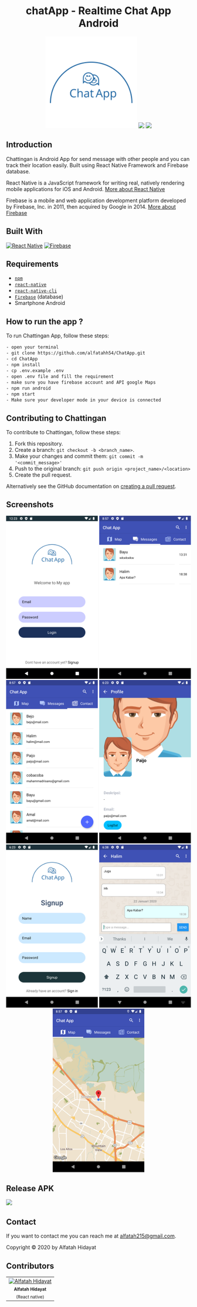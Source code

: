<h1 align="center">chatApp - Realtime Chat App Android</h1>
<p align="center">
  <img width="250" src="./src/images/logo.png"/>
  <img width="250" src="https://badoystudio.com/wp-content/uploads/2019/05/firebase.png"/>
  <img width="250" src="https://angular.github.io/react-native-renderer/assets/react.png"/>
</p>

## Introduction

Chattingan is Android App for send message with other people and you can track their location easily. Built using React Native Framework and Firebase database.

React Native is a JavaScript framework for writing real, natively rendering mobile applications for iOS and Android. [More about React Native](https://facebook.github.io/react-native/)

Firebase is a mobile and web application development platform developed by Firebase, Inc. in 2011, then acquired by Google in 2014. [More about Firebase](https://console.firebase.google.com/u/0/?hl=id)

## Built With
[![React Native](https://img.shields.io/badge/ReactNative-0.60-blue)](https://facebook.github.io/react-native/)
[![Firebase](https://img.shields.io/badge/Firebase-orange)](https://firebase.google.com/?hl=id)

## Requirements
- [`npm`](https://www.npmjs.com/get-npm)
- [`react-native`](https://facebook.github.io/react-native/docs/getting-started)
- [`react-native-cli`](https://facebook.github.io/react-native/docs/getting-started)
- [`Firebase`](https://firebase.google.com/) (database)
- Smartphone Android

## How to run the app ?
To run Chattingan App, follow these steps:
```
- open your terminal
- git clone https://github.com/alfatahh54/ChatApp.git
- cd ChatApp
- npm install
- cp .env.example .env
- open .env file and fill the requirement
- make sure you have firebase account and API google Maps
- npm run android
- npm start
- Make sure your developer mode in your device is connected
```

## Contributing to Chattingan
To contribute to Chattingan, follow these steps:

1. Fork this repository.
2. Create a branch: `git checkout -b <branch_name>`.
3. Make your changes and commit them: `git commit -m '<commit_message>'`
4. Push to the original branch: `git push origin <project_name>/<location>`
5. Create the pull request.

Alternatively see the GitHub documentation on [creating a pull request](https://help.github.com/en/github/collaborating-with-issues-and-pull-requests/creating-a-pull-request).

## Screenshots
<div align="center">
    <img width="250" src="./src/images/screenshoot/Screenshot_1579022623.png">
    <img width="250" src="./src/images/screenshoot/Screenshot_1579701440.png">
    <img width="250" src="./src/images/screenshoot/Screenshot_1579701446.png">
    <img width="250" src="./src/images/screenshoot/Screenshot_1579692210.png">
    <img width="250" src="./src/images/screenshoot/Screenshot_1579692238.png">
    <img width="250" src="./src/images/screenshoot/Screenshot_1579693141.png">
    <img width="250" src="./src/images/screenshoot/Screenshot_1579701466.png">
</div>

## Release APK

<a href="https://drive.google.com/file/d/1DC85MPfFLEISoVtrU4cnb8QdOylpRPXn/view?usp=drivesdk">
  <img src="https://img.shields.io/badge/Download%20from-Google%20Drive-blue.svg?style=popout&logo=google-drive"/>
</a>

## Contact

If you want to contact me you can reach me at <alfatah215@gmail.com>.

Copyright © 2020 by Alfatah Hidayat

## Contributors

<center>
<ul>

</ul>
  <table>
    <tr>
      <td align="center">
        <a href="https://github.com/alfatahh54">
          <img width="100" src="https://avatars0.githubusercontent.com/u/11336853?s=460&v=4" alt="Alfatah Hidayat"><br/>
        </a>
          <sub><b>Alfatah Hidayat</b></sub><br/>
          <sub>(React native)</sub>
      </td>
    </tr>
  </table>
</center>

